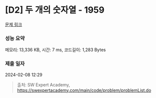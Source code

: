 # [D2] 두 개의 숫자열 - 1959 

[문제 링크](https://swexpertacademy.com/main/code/problem/problemDetail.do?contestProbId=AV5PpoFaAS4DFAUq) 

### 성능 요약

메모리: 13,336 KB, 시간: 7 ms, 코드길이: 1,283 Bytes

### 제출 일자

2024-02-08 12:29



> 출처: SW Expert Academy, https://swexpertacademy.com/main/code/problem/problemList.do
